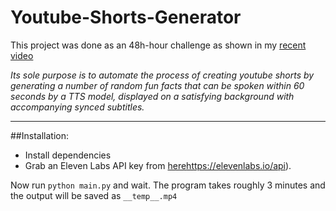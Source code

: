 # Youtube-Shorts-Generator
This project was done as an 48h-hour challenge as shown in my [recent video](https://youtu.be/ZmSb3LZDdf0](https://www.youtube.com/watch?v=HWuVNHEnr1A)https://www.youtube.com/watch?v=HWuVNHEnr1A)

*Its sole purpose is to automate the process of creating youtube shorts by generating a number of random fun facts that can be spoken within 60 seconds by a TTS model, displayed on a satisfying background with accompanying synced subtitles.*

---

##Installation:
- Install dependencies
- Grab an Eleven Labs API key from [here](https://elevenlabs.io/api)https://elevenlabs.io/api).
  
Now run `python main.py` and wait. The program takes roughly 3 minutes and the output will be saved as `__temp__.mp4`
